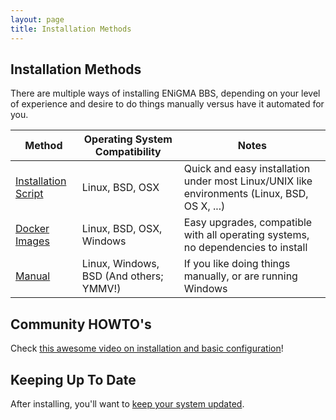 ```yaml
---
layout: page
title: Installation Methods
---
```

## Installation Methods
There are multiple ways of installing ENiGMA BBS, depending on your level of experience and desire to do things manually versus have it automated for you.

| Method | Operating System Compatibility | Notes |
|--------|--------------------------------|-------|
| [Installation Script](install-script.md)  | Linux, BSD, OSX | Quick and easy installation under most Linux/UNIX like environments (Linux, BSD, OS X, ...) |
| [Docker Images](docker.md) | Linux, BSD, OSX, Windows | Easy upgrades, compatible with all operating systems, no dependencies to install            |
| [Manual](manual.md) | Linux, Windows, BSD (And others; YMMV!) | If you like doing things manually, or are running Windows |

## Community HOWTO's
Check [this awesome video on installation and basic configuration](https://youtu.be/WnN-ucVi3ZU)!

## Keeping Up To Date
After installing, you'll want to [keep your system updated](/docs/admin/updating.md).